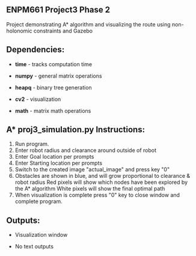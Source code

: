 ## ENPM661 Project3 Phase 2

Project demonstrating A* algorithm and visualizing the route using non-holonomic constraints and Gazebo

## Dependencies:

* __time__ - tracks computation time

* __numpy__ - general matrix operations

* __heapq__ - binary tree generation

* __cv2__ - visualization

* __math__ - matrix math operations

## A* proj3_simulation.py Instructions:

1. Run program.
2. Enter robot radius and clearance around outside of robot
3. Enter Goal location per prompts
4. Enter Starting location per prompts
5. Switch to the created image "actual_image" and press key "0"
6. Obstacles are shown in blue, and will grow proportional to clearance & robot radius
   Red pixels will show which nodes have been explored by the A* algorithm
   White pixels will show the final optimal path
7. When visualization is complete press "0" key to close window and complete program.

## Outputs:

* Visualization window

* No text outputs
